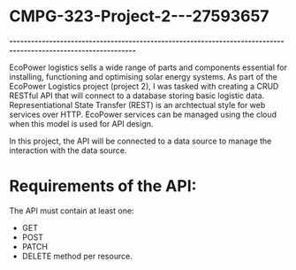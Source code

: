 # CMPG-323-Project-2---27593657

**---------------------------------------------------------------------------------------------------------------**

EcoPower logistics sells a wide range of parts and components essential for installing, functioning and optimising 
solar energy systems.
As part of the EcoPower Logistics project (project 2), I was tasked with creating a CRUD RESTful API that will 
connect to a database storing basic logistic data. Representiational State Transfer (REST) is an archtectual style for web services over HTTP. EcoPower services can be managed using the cloud when this model is used for API design.

In this project, the API will be connected to a data source to manage the interaction with the data source. 

# Requirements of the API:
The API must contain at least one:
- GET
- POST
- PATCH
- DELETE
method per resource.
